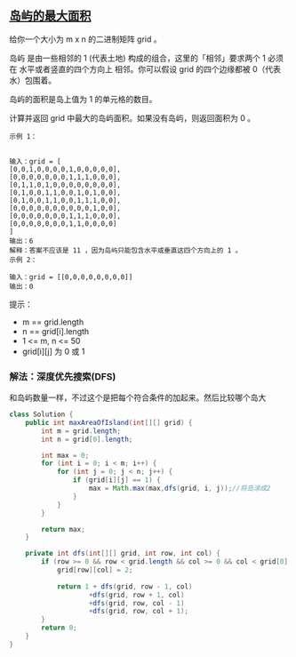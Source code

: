 ## [岛屿的最大面积](https://leetcode.cn/problems/max-area-of-island/description/)

给你一个大小为 m x n 的二进制矩阵 grid 。

岛屿 是由一些相邻的 1 (代表土地) 构成的组合，这里的「相邻」要求两个 1 必须在 水平或者竖直的四个方向上 相邻。你可以假设 grid 的四个边缘都被 0（代表水）包围着。

岛屿的面积是岛上值为 1 的单元格的数目。

计算并返回 grid 中最大的岛屿面积。如果没有岛屿，则返回面积为 0 。


````
示例 1：


输入：grid = [
[0,0,1,0,0,0,0,1,0,0,0,0,0],
[0,0,0,0,0,0,0,1,1,1,0,0,0],
[0,1,1,0,1,0,0,0,0,0,0,0,0],
[0,1,0,0,1,1,0,0,1,0,1,0,0],
[0,1,0,0,1,1,0,0,1,1,1,0,0],
[0,0,0,0,0,0,0,0,0,0,1,0,0],
[0,0,0,0,0,0,0,1,1,1,0,0,0],
[0,0,0,0,0,0,0,1,1,0,0,0,0]
]
输出：6
解释：答案不应该是 11 ，因为岛屿只能包含水平或垂直这四个方向上的 1 。
示例 2：

输入：grid = [[0,0,0,0,0,0,0,0]]
输出：0
````

提示：

- m == grid.length
- n == grid[i].length
- 1 <= m, n <= 50
- grid[i][j] 为 0 或 1

### 解法：深度优先搜索(DFS)
和岛屿数量一样，不过这个是把每个符合条件的加起来。然后比较哪个岛大
````java
class Solution {
    public int maxAreaOfIsland(int[][] grid) {
        int m = grid.length;
        int n = grid[0].length;

        int max = 0;
        for (int i = 0; i < m; i++) {
            for (int j = 0; j < n; j++) {
                if (grid[i][j] == 1) {
                    max = Math.max(max,dfs(grid, i, j));//将岛涂成2
                }
            }
        }

        return max;
    }

    private int dfs(int[][] grid, int row, int col) {
        if (row >= 0 && row < grid.length && col >= 0 && col < grid[0].length && grid[row][col] == 1) {
            grid[row][col] = 2;
            
            return 1 + dfs(grid, row - 1, col)
                    +dfs(grid, row + 1, col)
                    +dfs(grid, row, col - 1)
                    +dfs(grid, row, col + 1);
        }
        return 0;
    }
}
````